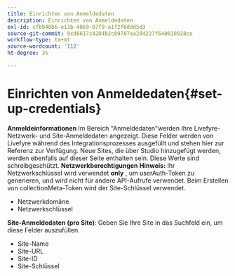 ```yaml
---
title: Einrichten von Anmeldedaten
description: Einrichten von Anmeldedaten
exl-id: cfbb40b6-e13b-4869-87f9-a1f2f6ddd5d3
source-git-commit: 9cd6617c4204b2c09787ea294227f640018928ce
workflow-type: tm+mt
source-wordcount: '112'
ht-degree: 3%

---
```


# Einrichten von Anmeldedaten{#set-up-credentials}

**Anmeldeinformationen** Im Bereich &quot;Anmeldedaten&quot;werden Ihre Livefyre-Netzwerk- und Site-Anmeldedaten angezeigt. Diese Felder werden von Livefyre während des Integrationsprozesses ausgefüllt und stehen hier zur Referenz zur Verfügung. Neue Sites, die über Studio hinzugefügt werden, werden ebenfalls auf dieser Seite enthalten sein. Diese Werte sind schreibgeschützt.
**Netzwerkberechtigungen** **Hinweis:** Ihr Netzwerkschlüssel wird verwendet **only** , um userAuth-Token zu generieren, und wird nicht für andere API-Aufrufe verwendet. Beim Erstellen von collectionMeta-Token wird der Site-Schlüssel verwendet.

* Netzwerkdomäne
* Netzwerkschlüssel

**Site-Anmeldedaten (pro Site)**: Geben Sie Ihre Site in das Suchfeld ein, um diese Felder auszufüllen.

* Site-Name
* Site-URL
* Site-ID
* Site-Schlüssel
